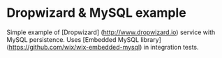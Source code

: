 # Dropwizard & MySQL example

Simple example of [Dropwizard] (http://www.dropwizard.io) service with MySQL persistence. Uses [Embedded MySQL library] (https://github.com/wix/wix-embedded-mysql) in integration tests.
